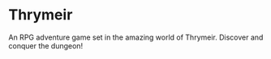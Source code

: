 # Thrymeir

An RPG adventure game set in the amazing world of Thrymeir.
Discover and conquer the dungeon!


